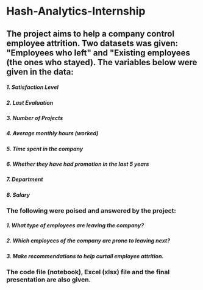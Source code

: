 # Hash-Analytics-Internship
## The project aims to help a company control employee attrition. Two datasets was given: "Employees who left" and "Existing  employees (the ones who stayed). The variables below were given in the data:
##### 1.    Satisfaction Level
##### 2.    Last Evaluation
##### 3.    Number of Projects
##### 4.    Average monthly hours (worked)
##### 5.    Time spent in the company
##### 6.    Whether they have had promotion in the last 5 years
##### 7.    Department
##### 8.    Salary

### The following were poised and answered by the project:
##### 1.    What type of employees are leaving the company?
##### 2.    Which employees of the company are prone to leaving next?
##### 3.    Make recommendations to help curtail employee attrition.

### The code file (notebook), Excel (xlsx) file and the final presentation are also given.